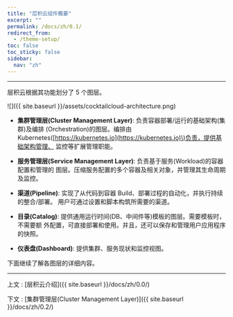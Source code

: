 ```yaml
---
title: "层积云组件概要"
excerpt: ""
permalink: /docs/zh/0.1/
redirect_from:
  - /theme-setup/
toc: false
toc_sticky: false
sidebar:
  nav: "zh"
---
```


---
层积云根据其功能划分了 5 个图层。

![]({{ site.baseurl }}/assets/cocktailcloud-architecture.png)

* **集群管理层(Cluster Management Layer)**: 负责容器部署/运行的基础架构(集群)及编排 (Orchestration)的图层。编排由 Kubernetes\([https://kubernetes.io](https://kubernetes.io)\)负责，提供基础架构管理、 监控等扩展管理职能。

* **服务管理层(Service Management Layer)**: 负责基于服务(Workload)的容器配置和管理的 图层。压缩服务配置的多个容器及相关对象，并管理其生命周期及监控。

* **渠道(Pipeline)**: 实现了从代码到容器 Build、部署过程的自动化，并执行持续的整合/部署。 用户可通过设置和脚本构筑所需要的渠道。

* **目录(Catalog)**: 提供通用运行时间(DB、中间件等)模板的图层。需要模板时，不需要额 外配置，可直接部署和使用。并且，还可以保存和管理用户应用程序的快照。

* **仪表盘(Dashboard)**: 提供集群、服务现状和监控视图。

下面继续了解各图层的详细内容。

---

上文 : [层积云介绍]({{ site.baseurl }}/docs/zh/0.0/)

下文 : [集群管理层(Cluster Management Layer)]({{ site.baseurl }}/docs/zh/0.2/)
